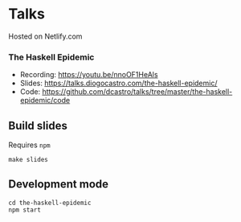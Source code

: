 # Talks

Hosted on Netlify.com

### The Haskell Epidemic
* Recording: https://youtu.be/nnoOF1HeAls
* Slides: https://talks.diogocastro.com/the-haskell-epidemic/
* Code: https://github.com/dcastro/talks/tree/master/the-haskell-epidemic/code

## Build slides

Requires `npm`

```
make slides
```

## Development mode

```
cd the-haskell-epidemic
npm start
```


